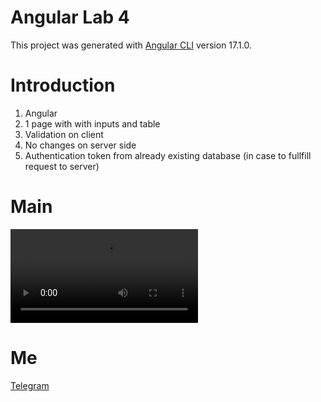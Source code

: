 # Angular Lab 4

This project was generated with [Angular CLI](https://github.com/angular/angular-cli) version 17.1.0.
# Introduction
1. Angular
2. 1 page with with inputs and table
3. Validation on client
4. No changes on server side
5. Authentication token from already existing database (in case to fullfill request to server)
# Main
<video src="demo.mp4" controls ></video>
# Me
[Telegram](https://t.me/ta4ilka)